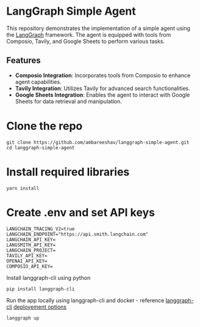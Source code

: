 # LangGraph Simple Agent

This repository demonstrates the implementation of a simple agent using the [LangGraph](https://github.com/langchain-ai/langgraph) framework. The agent is equipped with tools from Composio, Tavily, and Google Sheets to perform various tasks.

## Features

- **Composio Integration**: Incorporates tools from Composio to enhance agent capabilities.
- **Tavily Integration**: Utilizes Tavily for advanced search functionalities.
- **Google Sheets Integration**: Enables the agent to interact with Google Sheets for data retrieval and manipulation.

# Clone the repo
```
git clone https://github.com/ambareeshav/langgraph-simple-agent.git
cd langgraph-simple-agent
```
# Install required libraries
```
yarn install
```

# Create .env and set  API keys
```
LANGCHAIN_TRACING_V2=true
LANGCHAIN_ENDPOINT="https://api.smith.langchain.com"
LANGCHAIN_API_KEY=
LANGSMITH_API_KEY=
LANGCHAIN_PROJECT=
TAVILY_API_KEY=
OPENAI_API_KEY=
COMPOSIO_API_KEY=
```

Install langgraph-cli using python 
```
pip install langgraph-cli
```

Run the app locally using langgraph-cli and docker - reference [langgraph-cli](https://langchain-ai.github.io/langgraph/concepts/langgraph_cli) [deployement options](https://langchain-ai.github.io/langgraph/concepts/deployment_options/#build)
```
langgraph up
```
